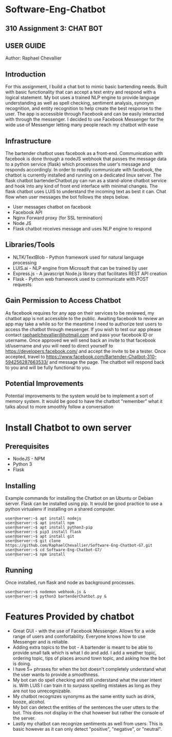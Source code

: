 # Software-Eng-Chatbot
## 310 Assignment 3: CHAT BOT
## USER GUIDE
Author: Raphael Chevallier

## Introduction
For this assignment, I build a chat bot to mimic basic bartending needs. Built with basic functionality that can accept a text entry and respond with a logical statement. My bot uses a trained NLP engine to provide language understanding as well as spell checking, sentiment analysis, synonym recognition, and entity recognition to help create the best response to the user. The app is accessible through Facebook and can be easily interacted with through the messenger. I decided to use Facebook Messenger for the wide use of Messenger letting many people reach my chatbot with ease

## Infrastructure
The bartender chatbot uses facebook as a front-end.  Communication with facebook is done through a nodeJS webhook that passes the message data to a python service (flask) which processes the user's message and responds accordingly. In order to readily communicate with facebook, the chatbot is currently installed and running on a dedicated linux server. The flask chatbot bartenderChatbot.py can run as a stand-alone chatbot service and hook into any kind of front end interface with minimal changes. The flask chatbot uses LUIS to understand the incoming text as best it can. Chat flow when user messages the bot follows the steps below.
* User messages chatbot on facebook
* Facebook API
* Nginx Forward proxy (for SSL termination) 
* Node JS
* Flask chatbot receives message and uses NLP engine to respond

## Libraries/Tools
* NLTK/TextBlob - Python framework used for natural language processing
* LUIS.ai - NLP engine from Microsoft that can be trained by user
* Express.js - A javascript Node.js library that facilitates REST API creation
* Flask - Python web framework used to communicate with POST requests

## Gain Permission to Access Chatbot
As facebook requires for any app on their services to be reviewed, my chatbot app is not accessible to the public. Awaiting facebook to review an app may take a while so for the meantime I need to authorize test users to access the chatbot through messenger. If you wish to test our app please contact raphaelchevallier@hotmail.com and pass your facebook ID or username. Once approved we will send back an invite to that facebook id/username and you will need to direct yourself to https://developers.facebook.com/ and accept the invite to be a tester. Once accepted, travel to https://www.facebook.com/Bartender-Chatbot-310-594256287663533/
and message the page. The chatbot will respond back to you and will be fully functional to you.

## Potential Improvements
Potential improvements to the system would be to implement a sort of memory system. It would be good to have the chatbot "remember" what it talks about to more smoothly follow a conversation


# Install Chatbot to own server
## Prerequisites
* NodeJS - NPM
* Python 3
* Flask

## Installing
Example commands for installing the Chatbot on an Ubuntu or Debian server. Flask can be installed using pip. It would be good practice to use a python virtualenv if installing on a shared computer.
```console
user@server:~$ apt install nodejs 
user@server:~$ apt install npm
user@server:~$ apt install python3-pip
user@server:~$ pip3 install flask
user@server:~$ apt install git
user@server:~$ git clone https://github.com/RaphaelChevallier/Software-Eng-Chatbot-G7.git
user@server:~$ cd Software-Eng-Chatbot-G7/
user@server:~$ npm install
```
## Running
Once installed, run flask and node as background processes.
```console
user@server:~$ nodemon webhook.js &
user@server:~$ python3 bartenderChatbot.py &
```

# Features Provided by chatbot
* Great GUI - with the use of Facebook Messenger. Allows for a wide range of users and comfortability. Everyone knows how to use Messenger and is reliable.
* Adding extra topics to the bot - A bartender is meant to be able to provide small talk which is what I do and add. I add a weather topic, ordering topic, tips of places around town topic, and asking how the bot is doing.
* I have 5+ phrases for when the bot doesn't completely understand what the user wants to provide a smoothness.
* My bot can do spell checking and still understand what the user intent is. With LUIS I can train it to surpass spelling mistakes as long as they are not too unrecognizable.
* My chatbot recognizes synonyms as the same entity such as drink, booze, alcohol.
* My bot can detect the entities of the sentences the user utters to the bot. This does not display in the chat however but rather the console of the server.
* Lastly my chatbot can recognize sentiments as well from users. This is basic however as it can only detect "positive", "negative", or "neutral".
